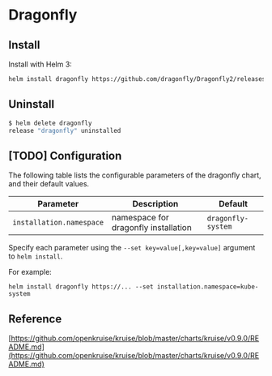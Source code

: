 # Dragonfly

## Install

Install with Helm 3:

```bash
helm install dragonfly https://github.com/dragonfly/Dragonfly2/releases/download/v0.1.0-beta/dragonfly-chart.tgz
```

## Uninstall

```bash
$ helm delete dragonfly
release "dragonfly" uninstalled
```

## [TODO] Configuration

The following table lists the configurable parameters of the dragonfly chart, and their default values.

| Parameter                                 | Description                                                  | Default                       |
| ----------------------------------------- | ------------------------------------------------------------ | ----------------------------- |
| `installation.namespace`                  | namespace for dragonfly installation                         | `dragonfly-system`               |

Specify each parameter using the `--set key=value[,key=value]` argument to `helm install`.

For example:

```shell
helm install dragonfly https://... --set installation.namespace=kube-system
```

## Reference

[https://github.com/openkruise/kruise/blob/master/charts/kruise/v0.9.0/README.md](https://github.com/openkruise/kruise/blob/master/charts/kruise/v0.9.0/README.md)
